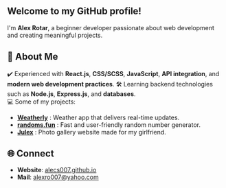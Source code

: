 ## Welcome to my GitHub profile!

I'm **Alex Rotar**, a beginner developer passionate about web development and creating meaningful projects.  

## 🔎 About Me  
 ✔️ Experienced with **React.js**, **CSS/SCSS**, **JavaScript**, **API integration**, and **modern web development practices**.
 🛠  Learning backend technologies such as **Node.js**, **Express.js**, and **databases**.    
 💻 Some of my projects:  
  - **[Weatherly](https://github.com/alecs007/weatherly)** : Weather app that delivers real-time updates.
  - **[randoms.fun](https://github.com/alecs007/randoms.fun)** : Fast and user-friendly random number generator.
  - **[Julex](https://github.com/alecs007/julex)** : Photo gallery website made for my girlfriend.

## 🌐 Connect  
- **Website**: [alecs007.github.io](https://alecs007.github.io)
- **Mail**: alexro007@yahoo.com


